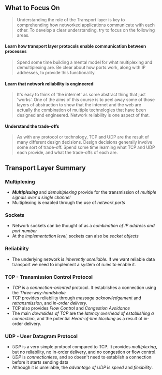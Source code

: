 ## What to Focus On

> Understanding the role of the Transport layer is key to comprehending how networked applications communicate with each other. To develop a clear understanding, try to focus on the following areas.

#### Learn how transport layer protocols enable communication between processes

> Spend some time building a mental model for what multiplexing and demultiplexing are. Be clear about how ports work, along with IP addresses, to provide this functionality.

#### Learn that network reliability is engineered

> It's easy to think of 'the internet' as some abstract thing that just 'works'. One of the aims of this course is to peel away some of those layers of abstraction to show that the internet and the web are actually the combination of multiple technologies that have been designed and engineered. Network reliability is one aspect of that.

#### Understand the trade-offs

> As with any protocol or technology, TCP and UDP are the result of many different design decisions. Design decisions generally involve some sort of trade-off. Spend some time learning what TCP and UDP each provide, and what the trade-offs of each are.

## Transport Layer Summary

### Multiplexing

- ***Multiplexing*** and *demultiplexing* provide for the transmission of *multiple signals over a single channel*
- Multiplexing is enabled through the use of *network ports*

### Sockets

- Network sockets can be thought of as a *combination of IP address and port number*
- At the *implementation level*, sockets can also be *socket objects*

### Reliability

- The underlying network is *inherently unreliable*. If we want reliable data transport we need to implement a system of rules to enable it.

### TCP - Transmission Control Protocol

- *TCP* is a *connection-oriented* protocol. It establishes a connection using the *Three-way-handshake*
- TCP provides reliability through *message acknowledgement* and *retransmission*, and *in-order delivery*.
- TCP also provides *Flow Control* and *Congestion Avoidance*
- The main *downsides of TCP* are the *latency overhead of establishing a connection*, and the potential *Head-of-line blocking* as a result of in-order delivery.

### UDP - User Datagram Protocol

- *UDP* is a very simple protocol compared to TCP. It provides *multiplexing*, but no reliability, no in-order delivery, and no congestion or flow control.
- *UDP* is *connectionless*, and so doesn't need to establish a connection before it starts sending data
- Although it is unreliable, the *advantage of UDP* is *speed* and *flexibility*.